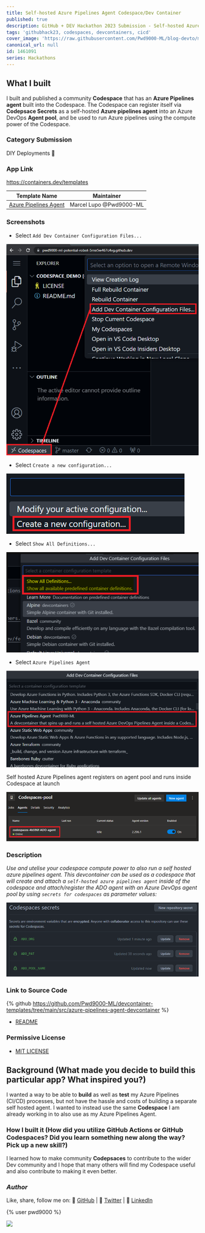 ```yaml
---
title: Self-hosted Azure Pipelines Agent Codespace/Dev Container
published: true
description: GitHub + DEV Hackathon 2023 Submission - Self-hosted Azure Pipelines Agent Codespace/Dev Container
tags: 'githubhack23, codespaces, devcontainers, cicd'
cover_image: 'https://raw.githubusercontent.com/Pwd9000-ML/blog-devto/main/posts/2023/GitHub-Dev-Hackathon-2023/assets/main.png'
canonical_url: null
id: 1461091
series: Hackathons
---
```


## What I built

I built and published a community **Codespace** that has an **Azure Pipelines agent** built into the Codespace. The Codespace can register itself via **Codepsace Secrets** as a self-hosted **Azure pipelines agent** into an Azure DevOps **Agent pool**, and be used to run Azure pipelines using the compute power of the Codespace.

### Category Submission

DIY Deployments 👷

### App Link

https://containers.dev/templates

| Template Name | Maintainer |
| --- | --- |
| [Azure Pipelines Agent](https://github.com/Pwd9000-ML/devcontainer-templates/tree/main/src/azure-pipelines-agent-devcontainer) | Marcel Lupo @Pwd9000-ML |

### Screenshots

- Select `Add Dev Container Configuration Files...`

![image.png](https://raw.githubusercontent.com/Pwd9000-ML/blog-devto/main/posts/2023/GitHub-ADO-Codespace-video/assets/add01.png)

- Select `Create a new configuration...`

![image.png](https://raw.githubusercontent.com/Pwd9000-ML/blog-devto/main/posts/2023/GitHub-ADO-Codespace-video/assets/add02.png)

- Select `Show All Definitions...`

![image.png](https://raw.githubusercontent.com/Pwd9000-ML/blog-devto/main/posts/2023/GitHub-ADO-Codespace-video/assets/add03.png)

- Select `Azure Pipelines Agent`

![image.png](https://raw.githubusercontent.com/Pwd9000-ML/blog-devto/main/posts/2023/GitHub-ADO-Codespace-video/assets/add04.png)

Self hosted Azure Pipelines agent registers on agent pool and runs inside Codespace at launch

![image.png](https://raw.githubusercontent.com/Pwd9000-ML/blog-devto/main/posts/2022/GitHub-Codespaces-DevOps-Agent/assets/run06.png)

### Description

_Use and utelise your codespace compute power to also run a self hosted azure pipelines agent. This devcontainer can be used as a codespace that will create and attach a `self-hosted azure pipelines agent` inside of the codespace and attach/register the ADO agent with an Azure DevOps agent pool by using `secrets for codespaces` as parameter values:_

![image.png](https://raw.githubusercontent.com/Pwd9000-ML/blog-devto/main/posts/2022/GitHub-Codespaces-DevOps-Agent/assets/sec02.png)

### Link to Source Code

{% github <https://github.com/Pwd9000-ML/devcontainer-templates/tree/main/src/azure-pipelines-agent-devcontainer> %}

- [README](https://github.com/Pwd9000-ML/devcontainer-templates/blob/main/src/azure-pipelines-agent-devcontainer/README.md)

### Permissive License

- [MIT LICENSE](https://github.com/Pwd9000-ML/Azure-Service-Bus-SAS-Management/blob/master/LICENSE)

## Background (What made you decide to build this particular app? What inspired you?)

I wanted a way to be able to **build** as well as **test** my Azure Pipelines (CI/CD) processes, but not have the hassle and costs of building a separate self hosted agent. I wanted to instead use the same **Codespace** I am already working in to also use as my Azure Pipelines Agent.

### How I built it (How did you utilize GitHub Actions or GitHub Codespaces? Did you learn something new along the way? Pick up a new skill?)

I learned how to make community **Codepsaces** to contribute to the wider Dev community and I hope that many others will find my Codespace useful and also contribute to making it even better.

### _Author_

Like, share, follow me on: :octopus: [GitHub](https://github.com/Pwd9000-ML) | :penguin: [Twitter](https://twitter.com/pwd9000) | :space_invader: [LinkedIn](https://www.linkedin.com/in/marcel-l-61b0a96b/)

{% user pwd9000 %}

<a href="https://www.buymeacoffee.com/pwd9000"><img src="https://img.buymeacoffee.com/button-api/?text=Buy me a coffee&emoji=&slug=pwd9000&button_colour=FFDD00&font_colour=000000&font_family=Cookie&outline_colour=000000&coffee_colour=ffffff"></a>

